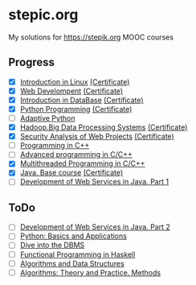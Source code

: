 # stepic.org
My solutions for https://stepik.org MOOC courses

## Progress

- [x] [Introduction in Linux](https://stepik.org/course/73) [(Certificate)](https://stepik.org/certificate/5e1c71fedf5b186609c22c216b552a2ffc37ba7c.pdf)
- [x] [Web Develompent](https://stepik.org/course/154) [(Certificate)](https://stepik.org/certificate/692a45c63e935b5decd8e3af15b376204b74989d.pdf)
- [x] [Introduction in DataBase](https://stepik.org/course/551) [(Certificate)](https://stepik.org/certificate/092c2175d3747c8ae34e1116ddd8d715925953e8.pdf)
- [x] [Python Programming](https://stepik.org/course/67) [(Certificate)](https://stepik.org/certificate/f43a4a073b8638fc1590b35cead1920344018103.pdf)
- [ ] [Adaptive Python](https://stepik.org/course/568)
- [x] [Hadoop.Big Data Processing Systems](https://stepik.org/course/150) [(Certificate)](https://stepik.org/certificate/bee2501f291c3c4dd063513d1d75a769c277112b.pdf)
- [x] [Security Analysis of Web Projects](https://stepik.org/course/127) [(Certificate)](https://stepik.org/certificate/472f8ea3d7eeca7f474e8511e08d8ba6f0e9470e.pdf)
- [ ] [Programming in C++](https://stepik.org/course/7)
- [ ] [Advanced programming in C/C++](https://stepik.org/course/153)
- [x] [Multithreaded Programming in C/C++](https://stepik.org/course/149)
- [x] [Java. Base course](https://stepik.org/course/187) [(Certificate)](https://stepik.org/certificate/0d839742ce9fc133915d41b9add59cffbb9baa4c.pdf)
- [ ] [Development of Web Services in Java. Part 1](https://stepik.org/course/146)

## ToDo

- [ ] [Development of Web Services in Java. Part 2](https://stepik.org/course/186)
- [ ] [Python: Basics and Applications](https://stepik.org/course/512)
- [ ] [Dive into the DBMS](https://stepik.org/course/157)
- [ ] [Functional Programming in Haskell](https://stepik.org/course/75)
- [ ] [Algorithms and Data Structures](https://stepik.org/course/156)
- [ ] [Algorithms: Theory and Practice. Methods](https://stepik.org/course/217)
